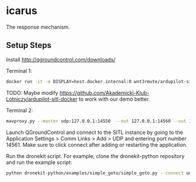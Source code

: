 # icarus
The response mechanism.

## Setup Steps

Install http://qgroundcontrol.com/downloads/



Terminal 1:
```bash
docker run -it -e DISPLAY=host.docker.internal:0 wnt3rmute/ardupilot-sitl ./sim_vehicle.py --out udp:host.docker.internal:14550 -L Ballarat --console --map -v ArduCopter -N
```

TODO: Maybe modify https://github.com/Akademicki-Klub-Lotniczy/ardupilot-sitl-docker to work with our demo better.

Terminal 2:
```bash
mavproxy.py --master udp:127.0.0.1:14550  --out 127.0.0.1:14560 --out 127.0.0.1:14561
```

Launch QGroundControl and connect to the SITL instance by going to the Application Settings > Comm Links > Add > UDP and entering port number 14561. Make sure to click connect after adding or restarting the application.

Run the dronekit script. For example, clone the dronekit-python repository and run the example script:
```bash
python dronekit-python/examples/simple_goto/simple_goto.py --connect udp:127.0.0.1:14560
```